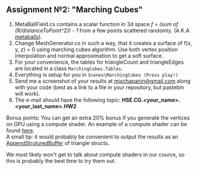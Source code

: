 ## Assignment №2: "Marching Cubes"

1. MetaBallField.cs contains a scalar function in 3d space *f = (sum of (R/distanceToPoint^2)) - 1* from a few points scattered randomly. (A.K.A [metaballs](https://en.wikipedia.org/wiki/Metaballs)).
2. Change MeshGenerator.cs in such a way, that it creates a surface of f(x, y, z) = 0 using marching cubes algorithm. Use both vertex position interpolation and normal approximation to get a soft surface.
3. For your convenience, the tables for triangleCount and triangleEdges are located in a class `MarchingCubes.Tables`.
4. Everything is setup for you in `Scenes\MarchingCubes (Press play!)`
5. Send me a screenshot of your results at mischapanin@gmail.com along with your code (best as a link to a file in your repository, but pastebin will work).
6. The e-mail should have the following topic: __HSE.CG.<your_name>.<your_last_name>.HW2__

Bonus points:
You can get an extra 20% bonus if you generate the vertices on GPU using a compute shader.
An example of a compute shader can be found [here](https://www.reddit.com/r/Unity3D/comments/7pa6bq/drawing_mandelbrot_fractal_using_gpu_compute/).    
A small tip: it would probably be convenient to output the results as an [AppendStruturedBuffer](https://docs.unity3d.com/ScriptReference/ComputeBufferType.Append.html) of triangle structs.    

We most likely won't get to talk about compute shaders in our cource, so this is probably the best time to try them out.
